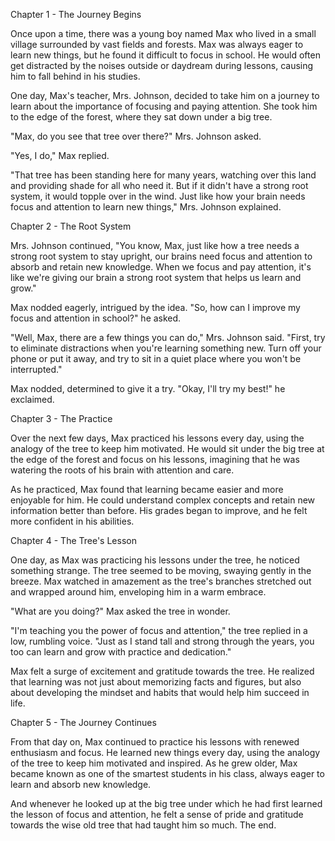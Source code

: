Chapter 1 - The Journey Begins

Once upon a time, there was a young boy named Max who lived in a small village surrounded by vast fields 
and forests. Max was always eager to learn new things, but he found it difficult to focus in school. He 
would often get distracted by the noises outside or daydream during lessons, causing him to fall behind 
in his studies.

One day, Max's teacher, Mrs. Johnson, decided to take him on a journey to learn about the importance of 
focusing and paying attention. She took him to the edge of the forest, where they sat down under a big 
tree.

"Max, do you see that tree over there?" Mrs. Johnson asked.

"Yes, I do," Max replied.

"That tree has been standing here for many years, watching over this land and providing shade for all who
need it. But if it didn't have a strong root system, it would topple over in the wind. Just like how your
brain needs focus and attention to learn new things," Mrs. Johnson explained.

Chapter 2 - The Root System

Mrs. Johnson continued, "You know, Max, just like how a tree needs a strong root system to stay upright, 
our brains need focus and attention to absorb and retain new knowledge. When we focus and pay attention, 
it's like we're giving our brain a strong root system that helps us learn and grow."

Max nodded eagerly, intrigued by the idea. "So, how can I improve my focus and attention in school?" he 
asked.

"Well, Max, there are a few things you can do," Mrs. Johnson said. "First, try to eliminate distractions 
when you're learning something new. Turn off your phone or put it away, and try to sit in a quiet place 
where you won't be interrupted."

Max nodded, determined to give it a try. "Okay, I'll try my best!" he exclaimed.

Chapter 3 - The Practice

Over the next few days, Max practiced his lessons every day, using the analogy of the tree to keep him 
motivated. He would sit under the big tree at the edge of the forest and focus on his lessons, imagining 
that he was watering the roots of his brain with attention and care.

As he practiced, Max found that learning became easier and more enjoyable for him. He could understand 
complex concepts and retain new information better than before. His grades began to improve, and he felt 
more confident in his abilities.

Chapter 4 - The Tree's Lesson

One day, as Max was practicing his lessons under the tree, he noticed something strange. The tree seemed 
to be moving, swaying gently in the breeze. Max watched in amazement as the tree's branches stretched out
and wrapped around him, enveloping him in a warm embrace.

"What are you doing?" Max asked the tree in wonder.

"I'm teaching you the power of focus and attention," the tree replied in a low, rumbling voice. "Just as 
I stand tall and strong through the years, you too can learn and grow with practice and dedication."

Max felt a surge of excitement and gratitude towards the tree. He realized that learning was not just 
about memorizing facts and figures, but also about developing the mindset and habits that would help him 
succeed in life.

Chapter 5 - The Journey Continues

From that day on, Max continued to practice his lessons with renewed enthusiasm and focus. He learned new
things every day, using the analogy of the tree to keep him motivated and inspired. As he grew older, Max
became known as one of the smartest students in his class, always eager to learn and absorb new 
knowledge.

And whenever he looked up at the big tree under which he had first learned the lesson of focus and 
attention, he felt a sense of pride and gratitude towards the wise old tree that had taught him so much. 
The end.
